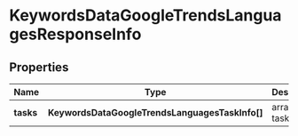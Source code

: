 # KeywordsDataGoogleTrendsLanguagesResponseInfo

## Properties

| Name | Type | Description | Notes |
|------------ | ------------- | ------------- | -------------|
**tasks** | **KeywordsDataGoogleTrendsLanguagesTaskInfo[]** | array of tasks |[optional]|